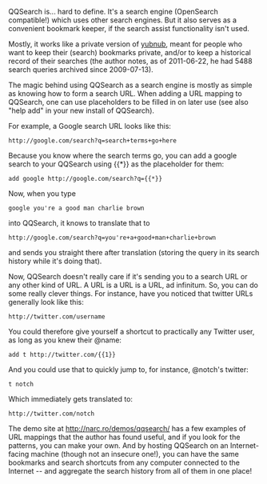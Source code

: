 QQSearch is... hard to define. It's a search engine (OpenSearch compatible!)
which uses other search engines. But it also serves as a convenient bookmark
keeper, if the search assist functionality isn't used.

Mostly, it works like a private version of [yubnub](http://yubnub.org/), meant
for people who want to keep their (search) bookmarks private, and/or to keep a
historical record of their searches (the author notes, as of 2011-06-22, he
had 5488 search queries archived since 2009-07-13).


The magic behind using QQSearch as a search engine is mostly as simple as
knowing how to form a search URL. When adding a URL mapping to QQSearch, one can
use placeholders to be filled in on later use (see also "help add" in your new
install of QQSearch).


For example, a Google search URL looks like this:

    http://google.com/search?q=search+terms+go+here

Because you know where the search terms go, you can add a google search to your
QQSearch using \{\{\*\}\} as the placeholder for them:

    add google http://google.com/search?q={{*}}

Now, when you type

    google you're a good man charlie brown

into QQSearch, it knows to translate that to

    http://google.com/search?q=you're+a+good+man+charlie+brown

and sends you straight there after translation (storing the query in its search
history while it's doing that).


Now, QQSearch doesn't really care if it's sending you to a search URL or any
other kind of URL. A URL is a URL is a URL, ad infinitum. So, you can do some
really clever things. For instance, have you noticed that twitter URLs generally
look like this:

    http://twitter.com/username

You could therefore give yourself a shortcut to practically any Twitter user, as
long as you knew their @name:

    add t http://twitter.com/{{1}}

And you could use that to quickly jump to, for instance, @notch's twitter:

    t notch

Which immediately gets translated to:

    http://twitter.com/notch


The demo site at http://narc.ro/demos/qqsearch/ has a few examples of URL
mappings that the author has found useful, and if you look for the patterns,
you can make your own. And by hosting QQSearch on an Internet-facing machine
(though not an insecure one!), you can have the same bookmarks and search
shortcuts from any computer connected to the Internet -- and aggregate the
search history from all of them in one place!
